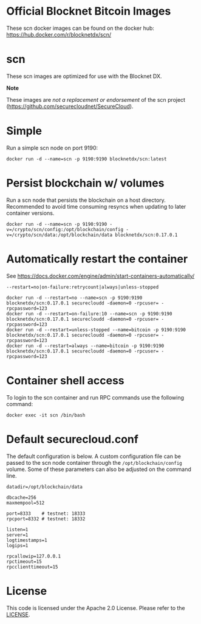 Official Blocknet Bitcoin Images
=================================

These scn docker images can be found on the docker hub: https://hub.docker.com/r/blocknetdx/scn/

scn
========

These scn images are optimized for use with the Blocknet DX.

**Note**

These images are _not a replacement or endorsement_ of the scn project (https://github.com/securecloudnet/SecureCloud).


Simple
======

Run a simple scn node on port 9190:
```
docker run -d --name=scn -p 9190:9190 blocknetdx/scn:latest
```


Persist blockchain w/ volumes
=============================

Run a scn node that persists the blockchain on a host directory. Recommended to avoid time consuming resyncs when updating to later container versions.
```
docker run -d --name=scn -p 9190:9190 -v=/crypto/scn/config:/opt/blockchain/config -v=/crypto/scn/data:/opt/blockchain/data blocknetdx/scn:0.17.0.1
```


Automatically restart the container
===================================

See https://docs.docker.com/engine/admin/start-containers-automatically/

`--restart=no|on-failure:retrycount|always|unless-stopped`

```
docker run -d --restart=no --name=scn -p 9190:9190 blocknetdx/scn:0.17.0.1 securecloudd -daemon=0 -rpcuser= -rpcpassword=123
docker run -d --restart=on-failure:10 --name=scn -p 9190:9190 blocknetdx/scn:0.17.0.1 securecloudd -daemon=0 -rpcuser= -rpcpassword=123
docker run -d --restart=unless-stopped --name=bitcoin -p 9190:9190 blocknetdx/scn:0.17.0.1 securecloudd -daemon=0 -rpcuser= -rpcpassword=123
docker run -d --restart=always --name=bitcoin -p 9190:9190 blocknetdx/scn:0.17.0.1 securecloudd -daemon=0 -rpcuser= -rpcpassword=123
```


Container shell access
======================

To login to the scn container and run RPC commands use the following command:
```
docker exec -it scn /bin/bash
```


Default securecloud.conf
=====================

The default configuration is below. A custom configuration file can be passed to the scn  node container through the `/opt/blockchain/config` volume. Some of these parameters can also be adjusted on the command line.
```
datadir=/opt/blockchain/data

dbcache=256
maxmempool=512

port=8333    # testnet: 18333
rpcport=8332 # testnet: 18332

listen=1
server=1
logtimestamps=1
logips=1

rpcallowip=127.0.0.1
rpctimeout=15
rpcclienttimeout=15
```


License
=======

This code is licensed under the Apache 2.0 License. Please refer to the [LICENSE](https://github.com/BlocknetDX/dockerimages/blob/master/LICENSE).